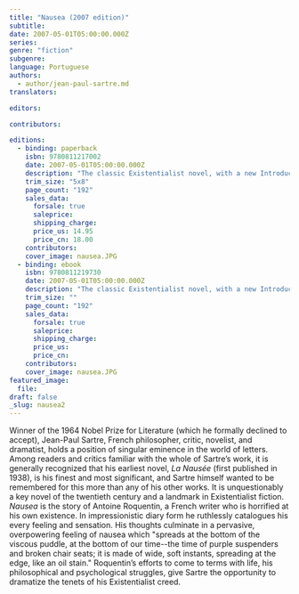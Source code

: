 ```yaml
---
title: "Nausea (2007 edition)"
subtitle:
date: 2007-05-01T05:00:00.000Z
series:
genre: "fiction"
subgenre:
language: Portuguese
authors:
  - author/jean-paul-sartre.md
translators:

editors:

contributors:

editions:
  - binding: paperback
    isbn: 9780811217002
    date: 2007-05-01T05:00:00.000Z
    description: "The classic Existentialist novel, with a new Introduction by renowned poet, translator, and critic Richard Howard "
    trim_size: "5x8"
    page_count: "192"
    sales_data:
      forsale: true
      saleprice:
      shipping_charge:
      price_us: 14.95
      price_cn: 18.00
    contributors:
    cover_image: nausea.JPG
  - binding: ebook
    isbn: 9780811219730
    date: 2007-05-01T05:00:00.000Z
    description: "The classic Existentialist novel, with a new Introduction by renowned poet, translator, and critic Richard Howard "
    trim_size: ""
    page_count: "192"
    sales_data:
      forsale: true
      saleprice:
      shipping_charge:
      price_us:
      price_cn:
    contributors:
    cover_image: nausea.JPG
featured_image:
  file:
draft: false
_slug: nausea2
---
```


Winner of the 1964 Nobel Prize for Literature (which he formally declined to accept), Jean-Paul Sartre, French philosopher, critic, novelist, and dramatist, holds a position of singular eminence in the world of letters. Among readers and critics familiar with the whole of Sartre’s work, it is generally recognized that his earliest novel, _La Nausée_ (first published in 1938), is his finest and most significant, and Sartre himself wanted to be remembered for this more than any of his other works. It is unquestionably a key novel of the twentieth century and a landmark in Existentialist fiction. _Nausea_ is the story of Antoine Roquentin, a French writer who is horrified at his own existence. In impressionistic diary form he ruthlessly catalogues his every feeling and sensation. His thoughts culminate in a pervasive, overpowering feeling of nausea which "spreads at the bottom of the viscous puddle, at the bottom of our time--the time of purple suspenders and broken chair seats; it is made of wide, soft instants, spreading at the edge, like an oil stain." Roquentin’s efforts to come to terms with life, his philosophical and psychological struggles, give Sartre the opportunity to dramatize the tenets of his Existentialist creed.

